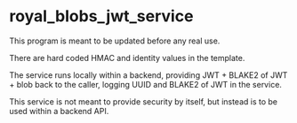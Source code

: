 # royal_blobs_jwt_service

This program is meant to be updated before any real use.

There are hard coded HMAC and identity values in the template.

The service runs locally within a backend, providing JWT + BLAKE2 of JWT + blob back to the caller, logging UUID and BLAKE2 of JWT in the service.

This service is not meant to provide security by itself, but instead is to be used within a backend API.

